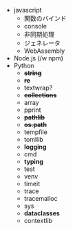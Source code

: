 - javascript
  - 関数のバインド
  - console
  - 非同期処理
  - ジェネレータ
  - WebAssembly
- Node.js (/w npm)
- Python
  - ~~**string**~~
  - ~~**re**~~
  - textwrap?
  - ~~**collections**~~
  - array
  - pprint
  - ~~**pathlib**~~
  - ~~**os.path**~~
  - tempfile
  - tomllib
  - **logging**
  - cmd
  - **typing**
  - test
  - venv
  - timeit
  - trace
  - tracemalloc
  - sys
  - **dataclasses**
  - contextlib
